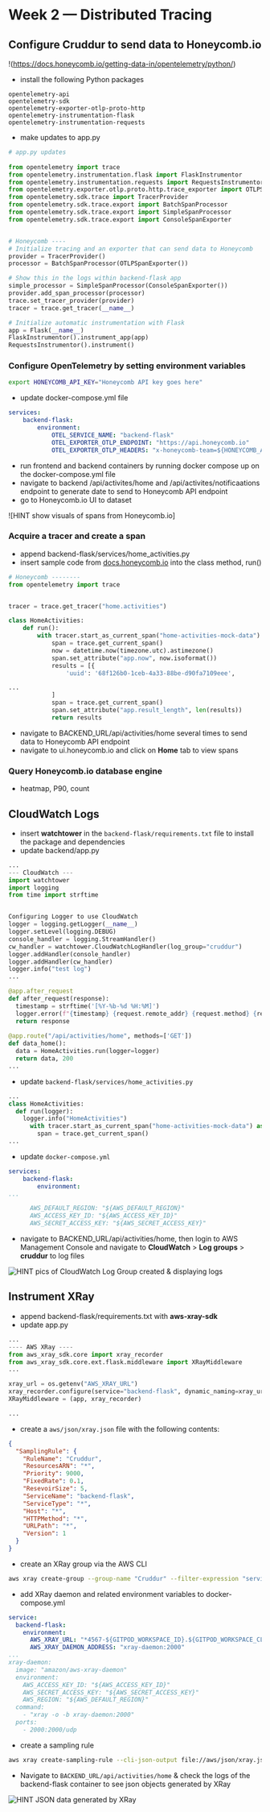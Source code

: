 # Week 2 — Distributed Tracing
## Configure Cruddur to send data to Honeycomb.io
!(https://docs.honeycomb.io/getting-data-in/opentelemetry/python/)
- install the following Python packages

```
opentelemetry-api
opentelemetry-sdk
opentelemetry-exporter-otlp-proto-http
opentelemetry-instrumentation-flask
opentelemetry-instrumentation-requests
```
- make updates to app.py

```python
# app.py updates
    
from opentelemetry import trace
from opentelemetry.instrumentation.flask import FlaskInstrumentor
from opentelemetry.instrumentation.requests import RequestsInstrumentor
from opentelemetry.exporter.otlp.proto.http.trace_exporter import OTLPSpanExporter
from opentelemetry.sdk.trace import TracerProvider
from opentelemetry.sdk.trace.export import BatchSpanProcessor
from opentelemetry.sdk.trace.export import SimpleSpanProcessor
from opentelemetry.sdk.trace.export import ConsoleSpanExporter


# Honeycomb ----
# Initialize tracing and an exporter that can send data to Honeycomb
provider = TracerProvider()
processor = BatchSpanProcessor(OTLPSpanExporter())

# Show this in the logs within backend-flask app
simple_processor = SimpleSpanProcessor(ConsoleSpanExporter())
provider.add_span_processor(processor)
trace.set_tracer_provider(provider)
tracer = trace.get_tracer(__name__)

# Initialize automatic instrumentation with Flask
app = Flask(__name__)
FlaskInstrumentor().instrument_app(app)
RequestsInstrumentor().instrument()
```
### Configure OpenTelemetry by setting environment variables

```sh
export HONEYCOMB_API_KEY="Honeycomb API key goes here" 
```
- update docker-compose.yml file 

```yaml
services:
    backend-flask:
        environment:
            OTEL_SERVICE_NAME: "backend-flask"
            OTEL_EXPORTER_OTLP_ENDPOINT: "https://api.honeycomb.io"
            OTEL_EXPORTER_OTLP_HEADERS: "x-honeycomb-team=${HONEYCOMB_API_KEY}"
```
- run frontend and backend containers by running docker compose up on the docker-compose.yml file
- navigate to backend /api/activites/home and /api/activites/notificaations endpoint to generate date to send to Honeycomb API endpoint
- go to Honeycomb.io UI to dataset

![HINT show visuals of spans from Honeycomb.io]

### Acquire a tracer and create a span
- append backend-flask/services/home_activities.py
- insert sample code from [docs.honeycomb.io](https://docs.honeycomb.io/getting-data-in/opentelemetry/python/#configure-and-run) into the class method, run()

```python
# Honeycomb --------
from opentelemetry import trace


tracer = trace.get_tracer("home.activities")

class HomeActivities:
    def run():
        with tracer.start_as_current_span("home-activities-mock-data") as inner_span:
            span = trace.get_current_span()
            now = datetime.now(timezone.utc).astimezone()
            span.set_attribute("app.now", now.isoformat())
            results = [{
                'uuid': '68f126b0-1ceb-4a33-88be-d90fa7109eee',

...
            ]
            span = trace.get_current_span()
            span.set_attribute("app.result_length", len(results))
            return results
```
-  navigate to BACKEND_URL/api/activities/home several times to send data to Honeycomb API endpoint
-  navigate to ui.honeycomb.io and click on **Home** tab to view spans

### Query Honeycomb.io database engine
- heatmap, P90, count

## CloudWatch Logs
- insert **watchtower** in the `backend-flask/requirements.txt` file to install the package and dependencies
- update backend/app.py

```python
...
--- CloudWatch ---
import watchtower
import logging
from time import strftime


Configuring Logger to use CloudWatch
logger = logging.getLogger(__name__)
logger.setLevel(logging.DEBUG)
console_handler = logging.StreamHandler()
cw_handler = watchtower.CloudWatchLogHandler(log_group="cruddur")
logger.addHandler(console_handler)
logger.addHandler(cw_handler)
logger.info("test log")
...

@app.after_request
def after_request(response):
  timestamp = strftime('[%Y-%b-%d %H:%M]')
  logger.error(f"{timestamp} {request.remote_addr} {request.method} {request.scheme} {request.full_path} {response.status}")
  return response
  
@app.route("/api/activities/home", methods=['GET'])
def data_home():
  data = HomeActivities.run(logger=logger)
  return data, 200
...
```
- update `backend-flask/services/home_activities.py`

```python
...
class HomeActivities:
  def run(logger):
    logger.info("HomeActivities")
      with tracer.start_as_current_span("home-activities-mock-data") as inner_span:
        span = trace.get_current_span()
...
```
- update `docker-compose.yml`

```yaml
services:
    backend-flask:
        environment:
...

      AWS_DEFAULT_REGION: "${AWS_DEFAULT_REGION}"
      AWS_ACCESS_KEY_ID: "${AWS_ACCESS_KEY_ID}"
      AWS_SECRET_ACCESS_KEY: "${AWS_SECRET_ACCESS_KEY}"
```
- navigate to BACKEND_URL/api/activities/home, then login to AWS Management Console and navigate to **CloudWatch** > **Log groups** > **cruddur** to log files

![HINT pics of CloudWatch Log Group created & displaying logs]()

## Instrument XRay
- append backend-flask/requirements.txt with **aws-xray-sdk**
- update app.py

```python
...
---- AWS XRay ----
from aws_xray_sdk.core import xray_recorder
from aws_xray_sdk.core.ext.flask.middleware import XRayMiddleware
...

xray_url = os.getenv("AWS_XRAY_URL")
xray_recorder.configure(service="backend-flask", dynamic_naming=xray_url)
XRayMiddleware = (app, xray_recorder)

...
```
- create a `aws/json/xray.json` file with the following contents:

```json
{
  "SamplingRule": {
    "RuleName": "Cruddur",
    "ResourcesARN": "*",
    "Priority": 9000,
    "FixedRate": 0.1,
    "ResevoirSize": 5,
    "ServiceName": "backend-flask",
    "ServiceType": "*",
    "Host": "*",
    "HTTPMethod": "*",
    "URLPath": "*",
    "Version": 1
  }
}
```
- create an XRay group via the AWS CLI

```bash
aws xray create-group --group-name "Cruddur" --filter-expression "service(\"backend-flask\")"
```

- add XRay daemon and related environment variables to docker-compose.yml

```yml
service:
  backend-flask:
    environment:
      AWS_XRAY_URL: "*4567-${GITPOD_WORKSPACE_ID}.${GITPOD_WORKSPACE_CLUSTER_HOST}"
      AWS_XRAY_DAEMON_ADDRESS: "xray-daemon:2000"
...
xray-daemon:
  image: "amazon/aws-xray-daemon"
  environment:
    AWS_ACCESS_KEY_ID: "${AWS_ACCESS_KEY_ID}"
    AWS_SECRET_ACCESS_KEY: "${AWS_SECRET_ACCESS_KEY}"
    AWS_REGION: "${AWS_DEFAULT_REGION}"
  command:
    - "xray -o -b xray-daemon:2000"
  ports:
    - 2000:2000/udp
```
- create a sampling rule

```bash
aws xray create-sampling-rule --cli-json-output file://aws/json/xray.json
```
- Navigate to `BACKEND_URL/api/activities/home` & check the logs of the backend-flask container to see json objects generated by XRay

![HINT JSON data generated by XRay]()
